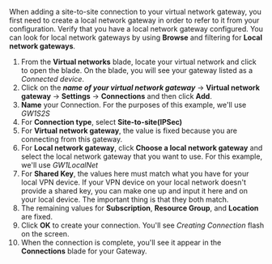 When adding a site-to-site connection to your virtual network gateway, you first need to create a local network gateway in order to refer to it from your configuration. Verify that you have a local network gateway configured. You can look for local network gateways by using **Browse** and filtering for **Local network gateways**.

1. From the **Virtual networks** blade, locate your virtual network and click to open the blade. On the blade, you will see your gateway listed as a *Connected device*.
2. Click on the ***name of your virtual network gateway*** -> **Virtual network gateway** -> **Settings** -> **Connections** and then click **Add**.
3. **Name** your Connection. For the purposes of this example, we'll use *GW1S2S*
4. For **Connection type**, select **Site-to-site(IPSec)**
5. For **Virtual network gateway**, the value is fixed because you are connecting from this gateway.
6. For **Local network gateway**, click **Choose a local network gateway** and select the local network gateway that you want to use. For this example, we'll use *GW1LocalNet*
7. For **Shared Key**, the values here must match what you have for your local VPN device. If your VPN device on your local network doesn't provide a shared key, you can make one up and input it here and on your local device. The important thing is that they both match.
8. The remaining values for **Subscription**, **Resource Group**, and **Location** are fixed.
9. Click **OK** to create your connection. You'll see *Creating Connection* flash on the screen.
10. When the connection is complete, you'll see it appear in the **Connections** blade for your Gateway.


